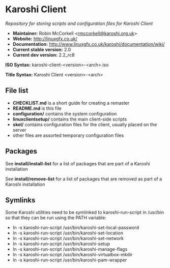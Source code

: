 # Karoshi Client

*Repository for storing scripts and configuration files for Karoshi Client*

- **Maintainer:** Robin McCorkell &lt;rmccorkell@karoshi.org.uk&gt;
- **Website:** http://linuxgfx.co.uk/
- **Documentation:** http://www.linuxgfx.co.uk/karoshi/documentation/wiki/
- **Current stable version:** 2.0
- **Current dev version:** 2.2_rc8

**ISO Syntax:** karoshi-client-&lt;version&gt;-&lt;arch&gt;.iso

**Title Syntax:** Karoshi Client &lt;version&gt;-&lt;arch&gt;

## File list

- **CHECKLIST.md** is a short guide for creating a remaster
- **README.md** is this file
- **configuration/** contains the system configuration
- **linuxclientsetup/** contains the main client-side scripts
- **skel/** contains configuration files for the client, usually placed on the server
- other files are assorted temporary configuration files

## Packages

See **install/install-list** for a list of packages that are part of a Karoshi installation

See **install/remove-list** for a list of packages that are removed as part of a Karoshi installation

## Symlinks

Some Karoshi utilities need to be symlinked to karoshi-run-script in /usr/bin so that they can be run using the PATH variable:

- ln -s karoshi-run-script /usr/bin/karoshi-set-local-password
- ln -s karoshi-run-script /usr/bin/karoshi-set-location
- ln -s karoshi-run-script /usr/bin/karoshi-set-network
- ln -s karoshi-run-script /usr/bin/karoshi-setup
- ln -s karoshi-run-script /usr/bin/karoshi-manage-flags
- ln -s karoshi-run-script /usr/bin/karoshi-virtualbox-mkdir
- ln -s karoshi-run-script /usr/bin/karoshi-pam-wrapper
